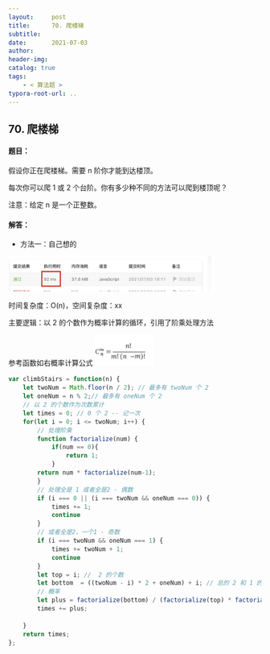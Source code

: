 ```yaml
---
layout:     post
title:      70. 爬楼梯
subtitle:  
date:       2021-07-03
author:     
header-img: 
catalog: true
tags:
    - < 算法题 >
typora-root-url: ..
---
```


## 70. 爬楼梯

#### 题目：

 假设你正在爬楼梯。需要 n 阶你才能到达楼顶。

每次你可以爬 1 或 2 个台阶。你有多少种不同的方法可以爬到楼顶呢？

注意：给定 n 是一个正整数。

#### 解答：

- 方法一：自己想的

<img src="/../img/assets_2019/image-20210703181332655.png" alt="image-20210703181332655" style="zoom:40%;" />

时间复杂度：O(n)，空间复杂度：xx

主要逻辑：以 2 的个数作为概率计算的循环，引用了阶乘处理方法

参考函数如右概率计算公式 <img src="/../img/assets_2019/50da81cb39dbb6fd0751a9610424ab18972b376a.png" alt="img" style="zoom:23%;" />

```js
var climbStairs = function(n) {
    let twoNum = Math.floor(n / 2); // 最多有 twoNum 个 2
    let oneNum = n % 2;// 最多有 oneNum 个 2
    // 以 2 的个数作为次数累计
    let times = 0; // 0 个 2 -- 记一次
    for(let i = 0; i <= twoNum; i++) {
        // 处理阶乘
        function factorialize(num) {
            if(num == 0){
                return 1;
            }
        return num * factorialize(num-1);
        }
        // 处理全是 1 或者全是2 - 偶数
        if (i === 0 || (i === twoNum && oneNum === 0)) {
            times += 1;
            continue
        }
        // 或者全是2，一个1 - 奇数
        if (i === twoNum && oneNum === 1) {
            times += twoNum + 1;
            continue
        }
        let top = i; //  2 的个数
        let bottom  = ((twoNum - i) * 2 + oneNum) + i; // 总的 2 和 1 的个数
        // 概率
        let plus = factorialize(bottom) / (factorialize(top) * factorialize(bottom - top));
        times += plus;

    }
    return times;
};
```

